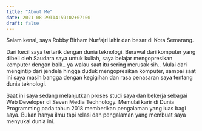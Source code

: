 ```yaml
---
title: "About Me"
date: 2021-08-29T14:59:02+07:00
draft: false
---
```


Salam kenal, saya Robby Birham Nurfajri lahir dan besar di Kota Semarang.

Dari kecil saya tertarik dengan dunia teknologi. Berawal dari komputer yang dibeli oleh Saudara saya untuk kuliah, saya belajar mengopresikan komputer dengan baik.. ya walau saat itu sering merusak sih..
Mulai dari mengintip dari jendela hingga duduk mengopresikan komputer, sampai saat ini saya masih bangga dengan kegigihan dan rasa penasaran saya tentang dunia teknologi.

Saat ini saya sedang melanjutkan proses studi saya dan bekerja sebagai Web Developer di Seven Media Technology. Memulai karir di Dunia Programming pada tahun 2018 memberikan pengalaman yang luas bagi saya. Bukan hanya ilmu tapi relasi dan pengalaman yang membuat saya menyukai dunia ini.
